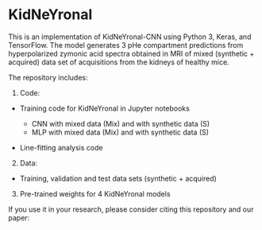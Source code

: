 # KidNeYronal

This is an implementation of KidNeYronal-CNN using Python 3, Keras, and TensorFlow. The model generates 3 pHe compartment predictions from hyperpolarized zymonic acid spectra obtained in MRI of mixed (synthetic + acquired) data set of acquisitions from the kidneys of healthy mice.

The repository includes:

1. Code: 

- Training code for KidNeYronal in Jupyter notebooks
  -	CNN with mixed data (Mix) and with synthetic data (S)
  -	MLP with mixed data (Mix) and with synthetic data (S)

- Line-fitting analysis code

2. Data:

-	Training, validation and test data sets (synthetic + acquired)

3. Pre-trained weights for 4 KidNeYronal models

If you use it in your research, please consider citing this repository and our paper:  
